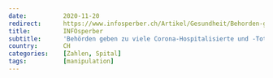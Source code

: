 ```yaml
---
date:          2020-11-20
redirect:      https://www.infosperber.ch/Artikel/Gesundheit/Behorden-geben-zu-viele-Corona-Hospitalisierte-und--Tote-an
title:         INFOsperber
subtitle:      'Behörden geben zu viele Corona-Hospitalisierte und -Tote an'
country:       CH
categories:    [Zahlen, Spital]
tags:          [manipulation]
---
```

